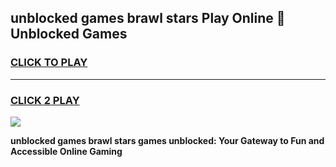 
## unblocked games brawl stars Play Online 👋 Unblocked Games
<h3>
<a href="https://premium.freeplayer.one?title=unblocked_games_brawl_stars&ref=19F">CLICK TO PLAY</a></h3>
<hr>

<h3>
<a href="https://premium.freeplayer.one?title=unblocked_games_brawl_stars&ref=19F">CLICK 2 PLAY</a>
  
</h3>

<a href="https://premium.freeplayer.one?title=unblocked_games_brawl_stars&ref=19F"><img src="https://clearcache.store/games.png"></a>


**unblocked games brawl stars games unblocked: Your Gateway to Fun and Accessible Online Gaming**
